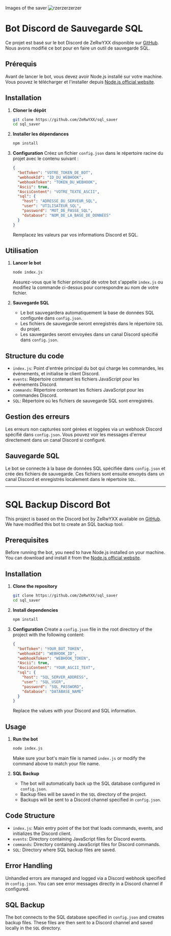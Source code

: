 Images of the saver 
![rzerzerzerzer](https://github.com/user-attachments/assets/46d210c6-4954-4fe6-9676-6bc0ed932361)

# Bot Discord de Sauvegarde SQL

Ce projet est basé sur le bot Discord de ZeRwYXX disponible sur [GitHub](https://github.com/ZeRwYXX/Base-Bot-Slash-ZeRwYX). Nous avons modifié ce bot pour en faire un outil de sauvegarde SQL.

## Prérequis

Avant de lancer le bot, vous devez avoir Node.js installé sur votre machine. Vous pouvez le télécharger et l'installer depuis [Node.js official website](https://nodejs.org/).

## Installation

1. **Cloner le dépôt**
   ```bash
   git clone https://github.com/ZeRwYXX/sql_saver
   cd sql_saver
   ```

2. **Installer les dépendances**
   ```bash
   npm install
   ```

3. **Configuration**
   Créez un fichier `config.json` dans le répertoire racine du projet avec le contenu suivant :
   ```json
   {
     "botToken": "VOTRE_TOKEN_DE_BOT",
     "webhookId": "ID_DU_WEBHOOK",
     "webhookToken": "TOKEN_DU_WEBHOOK",
     "Ascii": true,
     "AsciiContent": "VOTRE_TEXTE_ASCII",
     "sql": {
       "host": "ADRESSE_DU_SERVEUR_SQL",
       "user": "UTILISATEUR_SQL",
       "password": "MOT_DE_PASSE_SQL",
       "database": "NOM_DE_LA_BASE_DE_DONNÉES"
     }
   }
   ```
   Remplacez les valeurs par vos informations Discord et SQL.

## Utilisation

1. **Lancer le bot**
   ```bash
   node index.js
   ```

   Assurez-vous que le fichier principal de votre bot s'appelle `index.js` ou modifiez la commande ci-dessus pour correspondre au nom de votre fichier.

2. **Sauvegarde SQL**
   - Le bot sauvegardera automatiquement la base de données SQL configurée dans `config.json`.
   - Les fichiers de sauvegarde seront enregistrés dans le répertoire `SQL` du projet.
   - Les sauvegardes seront envoyées dans un canal Discord spécifié dans `config.json`.

## Structure du code

- `index.js`: Point d'entrée principal du bot qui charge les commandes, les événements, et initialise le client Discord.
- `events`: Répertoire contenant les fichiers JavaScript pour les événements Discord.
- `commands`: Répertoire contenant les fichiers JavaScript pour les commandes Discord.
- `SQL`: Répertoire où les fichiers de sauvegarde SQL sont enregistrés.

## Gestion des erreurs

Les erreurs non capturées sont gérées et loggées via un webhook Discord spécifié dans `config.json`. Vous pouvez voir les messages d'erreur directement dans un canal Discord si configuré.

## Sauvegarde SQL

Le bot se connecte à la base de données SQL spécifiée dans `config.json` et crée des fichiers de sauvegarde. Ces fichiers sont ensuite envoyés dans un canal Discord et enregistrés localement dans le répertoire `SQL`.

---

# SQL Backup Discord Bot

This project is based on the Discord bot by ZeRwYXX available on [GitHub](https://github.com/ZeRwYXX/Base-Bot-Slash-ZeRwYX). We have modified this bot to create an SQL backup tool.

## Prerequisites

Before running the bot, you need to have Node.js installed on your machine. You can download and install it from the [Node.js official website](https://nodejs.org/).

## Installation

1. **Clone the repository**
   ```bash
   git clone https://github.com/ZeRwYXX/sql_saver
   cd sql_saver
   ```

2. **Install dependencies**
   ```bash
   npm install
   ```

3. **Configuration**
   Create a `config.json` file in the root directory of the project with the following content:
   ```json
   {
     "botToken": "YOUR_BOT_TOKEN",
     "webhookId": "WEBHOOK_ID",
     "webhookToken": "WEBHOOK_TOKEN",
     "Ascii": true,
     "AsciiContent": "YOUR_ASCII_TEXT",
     "sql": {
       "host": "SQL_SERVER_ADDRESS",
       "user": "SQL_USER",
       "password": "SQL_PASSWORD",
       "database": "DATABASE_NAME"
     }
   }
   ```
   Replace the values with your Discord and SQL information.

## Usage

1. **Run the bot**
   ```bash
   node index.js
   ```

   Make sure your bot's main file is named `index.js` or modify the command above to match your file name.

2. **SQL Backup**
   - The bot will automatically back up the SQL database configured in `config.json`.
   - Backup files will be saved in the `SQL` directory of the project.
   - Backups will be sent to a Discord channel specified in `config.json`.

## Code Structure

- `index.js`: Main entry point of the bot that loads commands, events, and initializes the Discord client.
- `events`: Directory containing JavaScript files for Discord events.
- `commands`: Directory containing JavaScript files for Discord commands.
- `SQL`: Directory where SQL backup files are saved.

## Error Handling

Unhandled errors are managed and logged via a Discord webhook specified in `config.json`. You can see error messages directly in a Discord channel if configured.

## SQL Backup

The bot connects to the SQL database specified in `config.json` and creates backup files. These files are then sent to a Discord channel and saved locally in the `SQL` directory.

